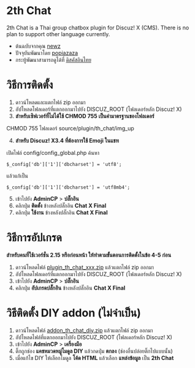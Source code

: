 # 2th Chat

2th Chat is a Thai group chatbox plugin for Discuz! X (CMS). There is no plan to support other language currently.

  - ต้นฉบับจากคุณ [newz](https://github.com/newz/2thchat)
  - ปัจจุบันพัฒนาโดย [popiazaza](https://github.com/popiazaza/2thchat)
  - กระทู้พัฒนาสามารถดูได้ที่ [ดิสคัสอินไทย](https://www.discuz.in.th/thread/5/1/1/)

# วิธีการติดตั้ง

1. ดาวน์โหลดและแตกไฟล์ zip ออกมา
2. อัปโหลดโฟลเดอร์ที่แตกออกมาไปยัง DISCUZ_ROOT (โฟลเดอร์หลัก Discuz! X)
3. **สำหรับเซิฟเวอร์ที่ไม่ได้ใช้ CHMOD 755 เป็นค่ามาตรฐานของโฟลเดอร์**

CHMOD 755 ไฟลเดอร์ source/plugin/th_chat/img_up

4. **สำหรับ Discuz! X3.4 ที่ต้องการใช้ Emoji ในแชท**

เปิดไฟล์ config/config_global.php
ค้นหา
```
$_config['db']['1']['dbcharset'] = 'utf8';
```

แล้วแก้เป็น
```
$_config['db']['1']['dbcharset'] = 'utf8mb4';
```

5. เข้าไปยัง **AdminCP** > **ปลั๊กอิน**
6. คลิกปุ่ม **ติดตั้ง** ข้างหลังปลั๊กอิน **Chat X Final**
7. คลิกปุ่ม **ใช้งาน** ข้างหลังปลั๊กอิน **Chat X Final**

# วิธีการอัปเกรด

**สำหรับคนที่ใช้เวอร์ชั่น 2.15 หรือก่อนหน้า ให้ทำตามขั้นตอนการติดตั้งในข้อ 4-5 ก่อน**
1. ดาวน์โหลดไฟล์ [plugin_th_chat_xxx.zip](https://github.com/popiazaza/2thchat/releases/) แล้วแตกไฟล์ zip ออกมา
2. อัปโหลดโฟลเดอร์ที่แตกออกมาไปยัง DISCUZ_ROOT (โฟลเดอร์หลัก Discuz! X)
3. เข้าไปยัง **AdminCP** > **ปลั๊กอิน**
4. คลิกปุ่ม **อัปเกรดปลั๊กอิน** ข้างหลังปลั๊กอิน **Chat X Final**


# วิธีติดตั้ง DIY addon (ไม่จำเป็น)

1. ดาวน์โหลดไฟล์ [addon_th_chat_diy.zip](https://github.com/popiazaza/2thchat/releases/) แล้วแตกไฟล์ zip ออกมา
2. อัปโหลดไฟล์ที่แตกออกมาไปยัง DISCUZ_ROOT (โฟลเดอร์หลัก Discuz! X)
3. เข้าไปยัง **AdminCP** > **เครื่องมือ**
4. ติ๊กถูกช่อง **แคชหมวดหมู่โมดูล DIY** แล้วกดปุ่ม **ตกลง** (ช่องอื่นปล่อยติ๊กไปแบบนั้น)
5. เมื่อแก้ไข DIY ให้เลือกโมดูล **โค้ด HTML** แล้วเลือก **แหล่งข้อมูล** เป็น **2th Chat**
